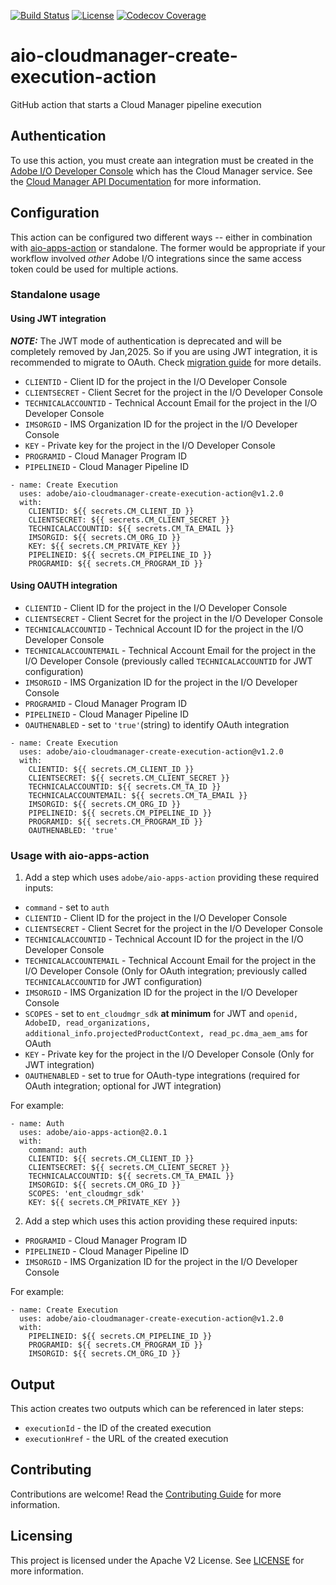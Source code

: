 <!--
Copyright 2021 Adobe. All rights reserved.
This file is licensed to you under the Apache License, Version 2.0 (the "License");
you may not use this file except in compliance with the License. You may obtain a copy
of the License at http://www.apache.org/licenses/LICENSE-2.0

Unless required by applicable law or agreed to in writing, software distributed under
the License is distributed on an "AS IS" BASIS, WITHOUT WARRANTIES OR REPRESENTATIONS
OF ANY KIND, either express or implied. See the License for the specific language
governing permissions and limitations under the License.
-->

[![Build Status](https://github.com/adobe/aio-cloudmanager-create-execution-action/workflows/Release/badge.svg?branch=main)](https://github.com/adobe/aio-cloudmanager-create-execution-action/actions?query=workflow%3A%22Release%22)
[![License](https://img.shields.io/badge/License-Apache%202.0-blue.svg)](https://opensource.org/licenses/Apache-2.0)
[![Codecov Coverage](https://img.shields.io/codecov/c/github/adobe/aio-cloudmanager-create-execution-action/master.svg?style=flat-square)](https://codecov.io/gh/adobe/aio-cloudmanager-create-execution-action/)

# aio-cloudmanager-create-execution-action

GitHub action that starts a Cloud Manager pipeline execution

## Authentication

To use this action, you must create aan integration must be created in the [Adobe I/O Developer Console](https://console.adobe.io) which has the Cloud Manager service. See the [Cloud Manager API Documentation](https://www.adobe.io/experience-cloud/cloud-manager/guides/getting-started/create-api-integration/) for more information.

## Configuration

This action can be configured two different ways -- either in combination with [aio-apps-action](https://github.com/adobe/aio-apps-action) or standalone. The former would be appropriate if your workflow involved _other_ Adobe I/O integrations since the same access token could be used for multiple actions.

### Standalone usage

#### Using JWT integration

***NOTE:*** The JWT mode of authentication is deprecated and will be completely removed by Jan,2025. So if you are using JWT integration, it is recommended to migrate to OAuth. Check [migration guide](https://developer.adobe.com/developer-console/docs/guides/authentication/ServerToServerAuthentication/migration/) for more details.

* `CLIENTID` - Client ID for the project in the I/O Developer Console
* `CLIENTSECRET` - Client Secret for the project in the I/O Developer Console
* `TECHNICALACCOUNTID` - Technical Account Email for the project in the I/O Developer Console
* `IMSORGID` - IMS Organization ID for the project in the I/O Developer Console
* `KEY` - Private key for the project in the I/O Developer Console
* `PROGRAMID` - Cloud Manager Program ID
* `PIPELINEID` - Cloud Manager Pipeline ID

```
- name: Create Execution
  uses: adobe/aio-cloudmanager-create-execution-action@v1.2.0
  with:
    CLIENTID: ${{ secrets.CM_CLIENT_ID }}
    CLIENTSECRET: ${{ secrets.CM_CLIENT_SECRET }}
    TECHNICALACCOUNTID: ${{ secrets.CM_TA_EMAIL }}
    IMSORGID: ${{ secrets.CM_ORG_ID }}
    KEY: ${{ secrets.CM_PRIVATE_KEY }}
    PIPELINEID: ${{ secrets.CM_PIPELINE_ID }}
    PROGRAMID: ${{ secrets.CM_PROGRAM_ID }}
```

#### Using OAUTH integration

* `CLIENTID` - Client ID for the project in the I/O Developer Console
* `CLIENTSECRET` - Client Secret for the project in the I/O Developer Console
* `TECHNICALACCOUNTID` - Technical Account ID for the project in the I/O Developer Console
* `TECHNICALACCOUNTEMAIL` - Technical Account Email for the project in the I/O Developer Console (previously called `TECHNICALACCOUNTID` for JWT configuration)
* `IMSORGID` - IMS Organization ID for the project in the I/O Developer Console
* `PROGRAMID` - Cloud Manager Program ID
* `PIPELINEID` - Cloud Manager Pipeline ID
* `OAUTHENABLED` - set to `'true'`(string) to identify OAuth integration

```
- name: Create Execution
  uses: adobe/aio-cloudmanager-create-execution-action@v1.2.0
  with:
    CLIENTID: ${{ secrets.CM_CLIENT_ID }}
    CLIENTSECRET: ${{ secrets.CM_CLIENT_SECRET }}
    TECHNICALACCOUNTID: ${{ secrets.CM_TA_ID }}
    TECHNICALACCOUNTEMAIL: ${{ secrets.CM_TA_EMAIL }}
    IMSORGID: ${{ secrets.CM_ORG_ID }}
    PIPELINEID: ${{ secrets.CM_PIPELINE_ID }}
    PROGRAMID: ${{ secrets.CM_PROGRAM_ID }}
    OAUTHENABLED: 'true'
```

### Usage with aio-apps-action

1. Add a step which uses `adobe/aio-apps-action` providing these required inputs:

* `command` - set to `auth`
* `CLIENTID` - Client ID for the project in the I/O Developer Console
* `CLIENTSECRET` - Client Secret for the project in the I/O Developer Console
* `TECHNICALACCOUNTID` - Technical Account ID for the project in the I/O Developer Console
* `TECHNICALACCOUNTEMAIL` - Technical Account Email for the project in the I/O Developer Console (Only for OAuth integration; previously called `TECHNICALACCOUNTID` for JWT configuration)
* `IMSORGID` - IMS Organization ID for the project in the I/O Developer Console
* `SCOPES` - set to `ent_cloudmgr_sdk` **at minimum** for JWT and `openid, AdobeID, read_organizations, additional_info.projectedProductContext, read_pc.dma_aem_ams` for OAuth
* `KEY` - Private key for the project in the I/O Developer Console (Only for JWT integration)
* `OAUTHENABLED` - set to true for OAuth-type integrations (required for OAuth integration; optional for JWT integration)

For example:

```
- name: Auth
  uses: adobe/aio-apps-action@2.0.1
  with:
    command: auth
    CLIENTID: ${{ secrets.CM_CLIENT_ID }}
    CLIENTSECRET: ${{ secrets.CM_CLIENT_SECRET }}
    TECHNICALACCOUNTID: ${{ secrets.CM_TA_EMAIL }}
    IMSORGID: ${{ secrets.CM_ORG_ID }}
    SCOPES: 'ent_cloudmgr_sdk'
    KEY: ${{ secrets.CM_PRIVATE_KEY }}
```

2. Add a step which uses this action providing these required inputs:

* `PROGRAMID` - Cloud Manager Program ID
* `PIPELINEID` - Cloud Manager Pipeline ID
* `IMSORGID` - IMS Organization ID for the project in the I/O Developer Console

For example:

```
- name: Create Execution
  uses: adobe/aio-cloudmanager-create-execution-action@v1.2.0
  with:
    PIPELINEID: ${{ secrets.CM_PIPELINE_ID }}
    PROGRAMID: ${{ secrets.CM_PROGRAM_ID }}
    IMSORGID: ${{ secrets.CM_ORG_ID }}
```

## Output

This action creates two outputs which can be referenced in later steps:

* `executionId` - the ID of the created execution
* `executionHref` - the URL of the created execution

## Contributing

Contributions are welcome! Read the [Contributing Guide](./.github/CONTRIBUTING.md) for more information.

## Licensing

This project is licensed under the Apache V2 License. See [LICENSE](LICENSE) for more information.

